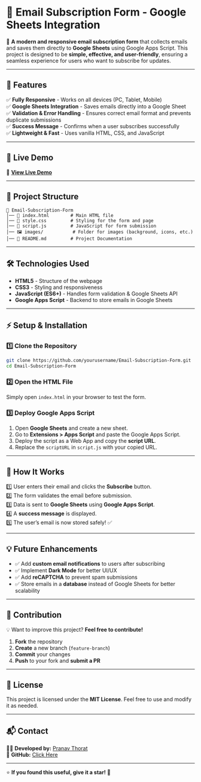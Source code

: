 # 📩 Email Subscription Form - Google Sheets Integration

🚀 **A modern and responsive email subscription form** that collects emails and saves them directly to **Google Sheets** using Google Apps Script. This project is designed to be **simple, effective, and user-friendly**, ensuring a seamless experience for users who want to subscribe for updates.


---

## 🌟 Features

✅ **Fully Responsive** - Works on all devices (PC, Tablet, Mobile)  
✅ **Google Sheets Integration** - Saves emails directly into a Google Sheet  
✅ **Validation & Error Handling** - Ensures correct email format and prevents duplicate submissions  
✅ **Success Message** - Confirms when a user subscribes successfully  
✅ **Lightweight & Fast** - Uses vanilla HTML, CSS, and JavaScript  

---

## 🚀 Live Demo  

🔗 **[View Live Demo](https://your-live-demo-link.com)**  

---

## 📂 Project Structure

```
📁 Email-Subscription-Form
│── 📄 index.html        # Main HTML file
│── 🎨 style.css         # Styling for the form and page
│── 📜 script.js         # JavaScript for form submission
│── 🖼️ images/           # Folder for images (background, icons, etc.)
│── 📑 README.md         # Project Documentation
```

---

## 🛠️ Technologies Used

- **HTML5** - Structure of the webpage  
- **CSS3** - Styling and responsiveness  
- **JavaScript (ES6+)** - Handles form validation & Google Sheets API  
- **Google Apps Script** - Backend to store emails in Google Sheets  

---

## ⚡ Setup & Installation  

### 1️⃣ Clone the Repository
```sh
git clone https://github.com/yourusername/Email-Subscription-Form.git
cd Email-Subscription-Form
```

### 2️⃣ Open the HTML File
Simply open `index.html` in your browser to test the form.

### 3️⃣ Deploy Google Apps Script

1. Open **Google Sheets** and create a new sheet.  
2. Go to **Extensions > Apps Script** and paste the Google Apps Script.  
3. Deploy the script as a Web App and copy the **script URL**.  
4. Replace the `scriptURL` in `script.js` with your copied URL.

---

## 🚀 How It Works  

1️⃣ User enters their email and clicks the **Subscribe** button.  
2️⃣ The form validates the email before submission.  
3️⃣ Data is sent to **Google Sheets** using **Google Apps Script**.  
4️⃣ A **success message** is displayed.  
5️⃣ The user’s email is now stored safely! ✅  

---

## 💡 Future Enhancements  

- ✅ Add **custom email notifications** to users after subscribing  
- ✅ Implement **Dark Mode** for better UI/UX  
- ✅ Add **reCAPTCHA** to prevent spam submissions  
- ✅ Store emails in a **database** instead of Google Sheets for better scalability  

---

## 🤝 Contribution  

💡 Want to improve this project? **Feel free to contribute!**  

1. **Fork** the repository  
2. **Create** a new branch (`feature-branch`)  
3. **Commit** your changes  
4. **Push** to your fork and **submit a PR**  

---

## 📜 License  

This project is licensed under the **MIT License**. Feel free to use and modify it as needed.  

---

## 📬 Contact  

👨‍💻 **Developed by:** [Pranav Thorat](https://www.linkedin.com/in/curiouspranavthorat/)  
🔗 **GitHub:** [Click Here](https://github.com/PranavThorat1432)  
 

---

⭐ **If you found this useful, give it a star!** 🌟

